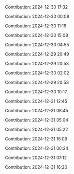 Contribution: 2024-12-30 17:32

Contribution: 2024-12-30 00:08

Contribution: 2024-12-30 11:16

Contribution: 2024-12-30 15:08

Contribution: 2024-12-30 04:55

Contribution: 2024-12-29 20:49

Contribution: 2024-12-29 20:53

Contribution: 2024-12-30 02:02

Contribution: 2024-12-29 20:53

Contribution: 2024-12-30 10:17

Contribution: 2024-12-31 12:45

Contribution: 2024-12-31 08:45

Contribution: 2024-12-31 05:04

Contribution: 2024-12-31 05:22

Contribution: 2024-12-31 16:09

Contribution: 2024-12-31 00:24

Contribution: 2024-12-31 07:12

Contribution: 2024-12-31 16:20

